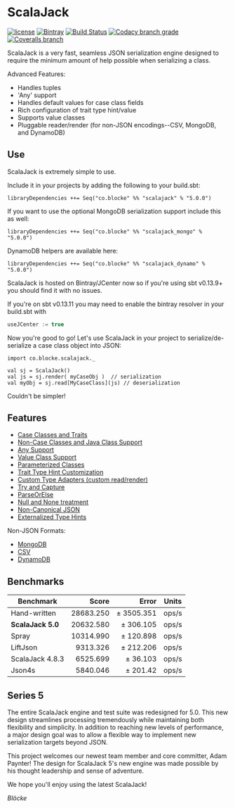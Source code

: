 # ScalaJack

[![license](https://img.shields.io/github/license/mashape/apistatus.svg?maxAge=86400)](https://opensource.org/licenses/MIT) [![Bintray](https://img.shields.io/bintray/v/blocke/releases/scalajack.svg?maxAge=360)](https://bintray.com/blocke/releases/scalajack) [![Build Status](https://img.shields.io/travis/gzoller/ScalaJack.svg?branch=master)](https://travis-ci.org/gzoller/ScalaJack) [![Codacy branch grade](https://img.shields.io/codacy/grade/9437bb8b88464096b1a848ba0eed8b7d/master.svg?maxAge=2592000)](https://www.codacy.com/app/gzoller/ScalaJack?utm_source=github.com&amp;utm_medium=referral&amp;utm_content=gzoller/ScalaJack&amp;utm_campaign=Badge_Grade) [![Coveralls branch](https://img.shields.io/coveralls/jekyll/jekyll/master.svg?maxAge=360)]()

ScalaJack is a very fast, seamless JSON serialization engine designed to require the minimum amount of help possible when serializing a class.

Advanced Features:
 - Handles tuples
 - 'Any' support
 - Handles default values for case class fields
 - Rich configuration of trait type hint/value
 - Supports value classes
 - Pluggable reader/render (for non-JSON encodings--CSV, MongoDB, and DynamoDB)

## Use

ScalaJack is extremely simple to use.

Include it in your projects by adding the following to your build.sbt:

	libraryDependencies ++= Seq("co.blocke" %% "scalajack" % "5.0.0")

If you want to use the optional MongoDB serialization support include this as well:

	libraryDependencies ++= Seq("co.blocke" %% "scalajack_mongo" % "5.0.0")

DynamoDB helpers are available here:

	libraryDependencies ++= Seq("co.blocke" %% "scalajack_dynamo" % "5.0.0")

ScalaJack is hosted on Bintray/JCenter now so if you're using sbt v0.13.9+ you should find it with no issues.

If you're on sbt v0.13.11 you may need to enable the bintray resolver in your build.sbt with

``` sbt
useJCenter := true
```

Now you're good to go!  Let's use ScalaJack in your project to serialize/de-serialize a case class object into JSON:

	import co.blocke.scalajack._

	val sj = ScalaJack()
	val js = sj.render( myCaseObj )  // serialization
	val myObj = sj.read[MyCaseClass](js) // deserialization

Couldn't be simpler!

## Features

* [Case Classes and Traits](doc/classesAndTraits.md)
* [Non-Case Classes and Java Class Support](doc/noncase.md)
* [Any Support](doc/any.md)
* [Value Class Support](doc/valueClass.md)
* [Parameterized Classes](doc/parameterized.md)
* [Trait Type Hint Customization](doc/typeHint.md)
* [Custom Type Adapters (custom read/render)](doc/custom.md)
* [Try and Capture](doc/tryAndCapture.md)
* [ParseOrElse](doc/parseOrElse.md)
* [Null and None treatment](doc/nullAndNone.md)
* [Non-Canonical JSON](doc/noncanonical.md)
* [Externalized Type Hints](doc/externalTypes.md)

Non-JSON Formats:
* [MongoDB](doc/mongo.md)
* [CSV](doc/csv.md)
* [DynamoDB](doc/dynamo.md)

## Benchmarks

|Benchmark         |Score      |Error        |Units
|------------------|----------:|------------:|-----|
|Hand-written      |28683.250  |± 3505.351   |ops/s
|**ScalaJack 5.0** |20632.580  |±  306.105   |ops/s
|Spray             |10314.990  |±  120.898   |ops/s
|LiftJson          |9313.326   |±  212.206   |ops/s
|ScalaJack 4.8.3   |6525.699   |±  36.103    |ops/s
|Json4s            |5840.046   |±  201.42    |ops/s

## Series 5

The entire ScalaJack engine and test suite was redesigned for 5.0.  This new design streamlines processing tremendously while maintaining both flexibility and simplicity.  In addition to reaching new levels of performance, a major design goal was to allow a flexible way to implement new serialization targets beyond JSON.

This project welcomes our newest team member and core committer, Adam Paynter!  The design for ScalaJack 5's new engine was made possible by his thought leadership and sense of adventure.

We hope you'll enjoy using the latest ScalaJack!

*Blöcke*